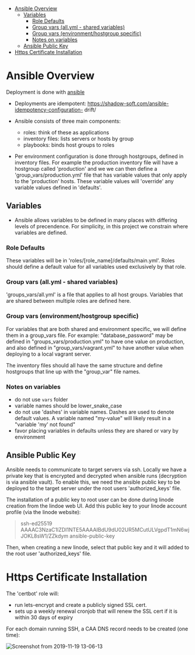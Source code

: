 - [Ansible Overview](#ansible-overview)
  - [Variables](#variables)
    - [Role Defaults](#role-defaults)
    - [Group vars (all.yml - shared variables)](#group-vars-allyml---shared-variables)
    - [Group vars (environment/hostgroup specific)](#group-vars-environmenthostgroup-specific)
    - [Notes on variables](#notes-on-variables)
  - [Ansible Public Key](#ansible-public-key)
- [Https Certificate Installation](#https-certificate-installation)

# Ansible Overview

Deployment is done with [ansible](https://www.ansible.com/)

* Deployments are idempotent: https://shadow-soft.com/ansible-idempotency-configuration-
drift/

* Ansible consists of three main components:
  * roles: think of these as applications
  * inventory files: lists servers or hosts by group
  * playbooks: binds host groups to roles

* Per environment configuration is done through hostgroups, defined in inventory
files. For example the production inventory file will have a hostgroup called
'production' and we we can then define a 'group_vars/production.yml' file that
has variable values that only apply to the 'production' hosts. These variable
values will 'override' any variable values defined in 'defaults'.

## Variables

* Ansible allows variables to be defined in many places with differing
levels of precendence. For simplicity,  in this project we constrain where
variables are defined.

### Role Defaults

These variables will be in 'roles/[role_name]/defaults/main.yml'.
Roles should define a default value for all variables used exclusively
by that role.

### Group vars (all.yml - shared variables)

'groups_vars/all.yml' is a file that applies to all host groups.
Variables that are shared between multiple roles are defined here.

### Group vars (environment/hostgroup specific)

For variables that are both shared and environment specific, we will
define them in a group_vars file. For example: "database_password"
may be defined in "groups_vars/production.yml" to have one value
on production, and also defined in "group_vars/vagrant.yml" to
have another value when deploying to a local vagrant server.

The inventory files should all have the same structure and
define hostgroups that line up with the "group_var" file names.

### Notes on variables

* do not use `vars` folder
* variable names should be lower_snake_case
* do not use 'dashes' in variable names. Dashes are used to denote default values.
  A variable named "my-value" will likely result in a "variable 'my' not found"
* favor placing variables in defaults unless they are shared or vary by environment

## Ansible Public Key

Ansible needs to communicate to target servers via ssh. Locally we have a private key
that is encrypted and decrypted when ansible runs (decryption is via ansible vault).
To enable this, we need the ansible public key to be deployed to the target server under
the root users 'authorized_keys' file.

The installation of a public key to root user can be done during linode creation from the
lindoe web UI. Add this public key to your linode account profile (via the linode website):

> ssh-ed25519 AAAAC3NzaC1lZDI1NTE5AAAAIBdU9dU02UR5MCutULVgpdT1mN6wjJOKL8sW1/ZZkdym ansible-public-key

Then, when creating a new linode, select that public key and it will added to the root user
'authorized_keys' file.




# Https Certificate Installation

The 'certbot' role will:

* run lets-encrypt and create a publicly signed SSL cert.
* sets up a weekly renewal cronjob that will renew the SSL cert if it
    is within 30 days of expiry

For each domain running SSH, a CAA DNS record needs to be created (one time):

![Screenshot from 2019-11-19 13-06-13](https://user-images.githubusercontent.com/12397753/69196411-48980e00-0ae3-11ea-9130-61e1fd5368b3.png)

